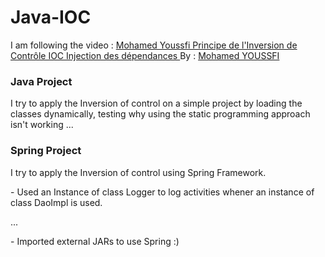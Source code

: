# Java-IOC
I am following the video : <a href ="https://www.youtube.com/watch?v=DNb1PHaokNY&amp;list=PLxr551TUsmAprMTVCc20Dy445O4UWxS02&amp;index=23">Mohamed Youssfi Principe de l'Inversion de Contrôle IOC Injection des dépendances
</a>
By : <a href ="https://www.youtube.com/user/mohamedYoussfi">Mohamed YOUSSFI</a>
<h3 href="https://github.com/b0b1n/Java-IOC/tree/Java-Project">Java Project</h3>
I try to apply the Inversion of control on a simple project by loading the classes dynamically, testing why using the static programming approach isn't working ...  

<h3 href="https://github.com/b0b1n/Java-IOC/tree/Spring-Project">Spring Project</h3>
I try to apply the Inversion of control using Spring Framework.
<p>- Used an Instance of class Logger to log activities whener an instance of class DaoImpl is used.</p>
<p>...</p>

<p>- Imported external JARs to use Spring :)</p>
